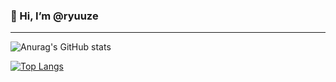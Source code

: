 ### 👋 Hi, I’m @ryuuze

---

![Anurag's GitHub stats](https://github-readme-stats.vercel.app/api?username=ryuuze&show_icons=true&theme=radical)

[![Top Langs](https://github-readme-stats.vercel.app/api/top-langs/?username=ryuuze&layout=compact&theme=radical)](https://github.com/ryuuze)
